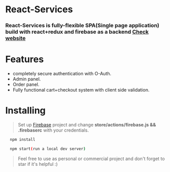 # React-Services

### React-Services is fully-flexible SPA(Single page application) build with react+redux and firebase as a backend [Check website](https://food-ordering-6ccba.firebaseapp.com/)

# Features
* completely secure authentication with O-Auth.
* Admin panel.
* Order panel.
* Fully functional cart+checkout system with client side validation.



# Installing

>Set up [Firebase](https://firebase.google.com/) project  and change  **store/actions/firebase.js && .firebaserc** with your credentials.




```bash
  npm install

  npm start(run a local dev server)
```
>Feel free to use as personal or commercial project and don't forget to star if it's helpful :)